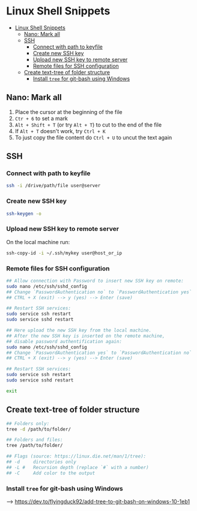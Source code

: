 # Linux Shell Snippets

- [Linux Shell Snippets](#linux-shell-snippets)
  - [Nano: Mark all](#nano-mark-all)
  - [SSH](#ssh)
    - [Connect with path to keyfile](#connect-with-path-to-keyfile)
    - [Create new SSH key](#create-new-ssh-key)
    - [Upload new SSH key to remote server](#upload-new-ssh-key-to-remote-server)
    - [Remote files for SSH configuration](#remote-files-for-ssh-configuration)
  - [Create text-tree of folder structure](#create-text-tree-of-folder-structure)
    - [Install `tree` for git-bash using Windows](#install-tree-for-git-bash-using-windows)

## Nano: Mark all

1. Place the cursor at the beginning of the file
2. `Ctr + 6` to set a mark
3. `Alt + Shift + T` (or try `Alt + T`) to cut to the end of the file
4. If `Alt + T` doesn't work, try `Ctrl + K`
5. To just copy the file content do `Ctrl + U` to uncut the text again

## SSH

### Connect with path to keyfile

```bash
ssh -i /drive/path/file user@server
```

### Create new SSH key

```bash
ssh-keygen -o
```

### Upload new SSH key to remote server

On the local machine run:

```bash
ssh-copy-id -i ~/.ssh/mykey user@host_or_ip
```

### Remote files for SSH configuration

```bash
## Allow connection with Password to insert new SSH key on remote:
sudo nano /etc/ssh/sshd_config
## Change `PasswordAuthentication no` to `PasswordAuthentication yes`
## CTRL + X (exit) --> y (yes) --> Enter (save)

## Restart SSH services:
sudo service ssh restart
sudo service sshd restart

## Here upload the new SSH key from the local machine.
## After the new SSH key is inserted on the remote machine,
## disable password authentification again:
sudo nano /etc/ssh/sshd_config
## Change `PasswordAuthentication yes` to `PasswordAuthentication no`
## CTRL + X (exit) --> y (yes) --> Enter (save)

## Restart SSH services:
sudo service ssh restart
sudo service sshd restart

exit
```

## Create text-tree of folder structure

```bash
## Folders only:
tree -d /path/to/folder/

## Folders and files:
tree /path/to/folder/

## Flags (source: https://linux.die.net/man/1/tree):
## -d     directories only
## -L #   Recursion depth (replace `#` with a number)
## -C     Add color to the output
```

### Install `tree` for git-bash using Windows

--> <https://dev.to/flyingduck92/add-tree-to-git-bash-on-windows-10-1eb1>
